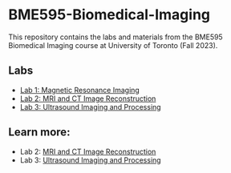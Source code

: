 # BME595-Biomedical-Imaging

This repository contains the labs and materials from the BME595 Biomedical Imaging course at University of Toronto (Fall 2023).

## Labs
- [Lab 1: Magnetic Resonance Imaging](./Lab_1)
- [Lab 2: MRI and CT Image Reconstruction](./Lab_2)
- [Lab 3: Ultrasound Imaging and Processing](./Lab_3)

## Learn more:
- Lab 2: [MRI and CT Image Reconstruction](https://d-uzun.wixsite.com/deniz-uzun/post/advanced-mri-and-ct-image-reconstruction)
- Lab 3: [Ultrasound Imaging and Processing](https://d-uzun.wixsite.com/deniz-uzun/post/real-time-ultrasound-imaging-and-processing)

